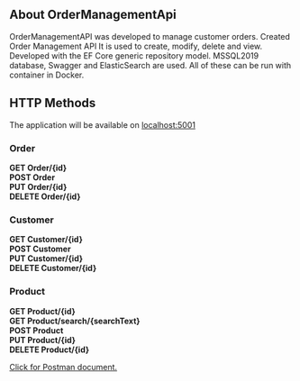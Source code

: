 <h2>About OrderManagementApi</h2>

OrderManagementAPI was developed to manage customer orders. Created Order Management API
It is used to create, modify, delete and view. Developed with the EF Core generic repository model. MSSQL2019 database, Swagger and ElasticSearch are used. All of these can be run with container in Docker.


<h2>HTTP Methods</h2>

The application will be available on <a href="http://localhost:5001/swagger">localhost:5001</a><br>

<h3>Order</h3>

<b>GET Order/{id}</b><br>
<b>POST Order</b><br>
<b>PUT Order/{id}</b><br>
<b>DELETE Order/{id}</b><br>

<h3>Customer</h3>

<b>GET Customer/{id}</b><br>
<b>POST Customer</b><br>
<b>PUT Customer/{id}</b><br>
<b>DELETE Customer/{id}</b><br>

<h3>Product</h3>

<b>GET Product/{id}</b><br>
<b>GET Product/search/{searchText}</b><br>
<b>POST Product</b><br>
<b>PUT Product/{id}</b><br>
<b>DELETE Product/{id}</b><br>


<a href="https://github.com/kildisismail/OrderManagement.API/blob/master/docs/OrderManagementApi.postman_collection.json"> Click for Postman document.</a>